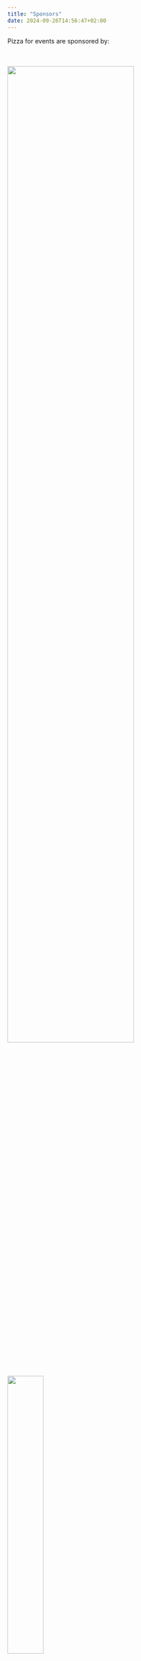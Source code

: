 ```yaml
---
title: "Sponsors"
date: 2024-09-26T14:56:47+02:00
---
```

Pizza for events are sponsored by:

<br><br>
<a href="https://baesystems.se">
<img width="75%" src="/images/BAES.png" /></a>
<br><br>
<a href="https://dizparc.se/cybersakerhet">
<img width="40%" src="/images/Dizparc-Secured3.png" /></a>
<br><br>
<a href="https://www.cgi.com/se/sv/cgi-sverige">
<img width="40%" src="/images/CGI.png" /></a>
<br><br>

If you are interested in sponsoring pizza for our events, 
contact us on [Discord](https://discord.gg/rmEykkCVbg)
